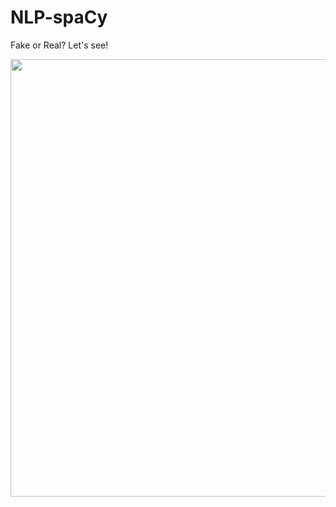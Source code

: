 # NLP-spaCy
Fake or Real? Let's see!

<image src="https://github.com/AlexeiRozhenko/NLP-spaCy/assets/136263079/b0e51c2a-aa8f-47e2-9ade-90dff9277ac9" width="900" height="700">
